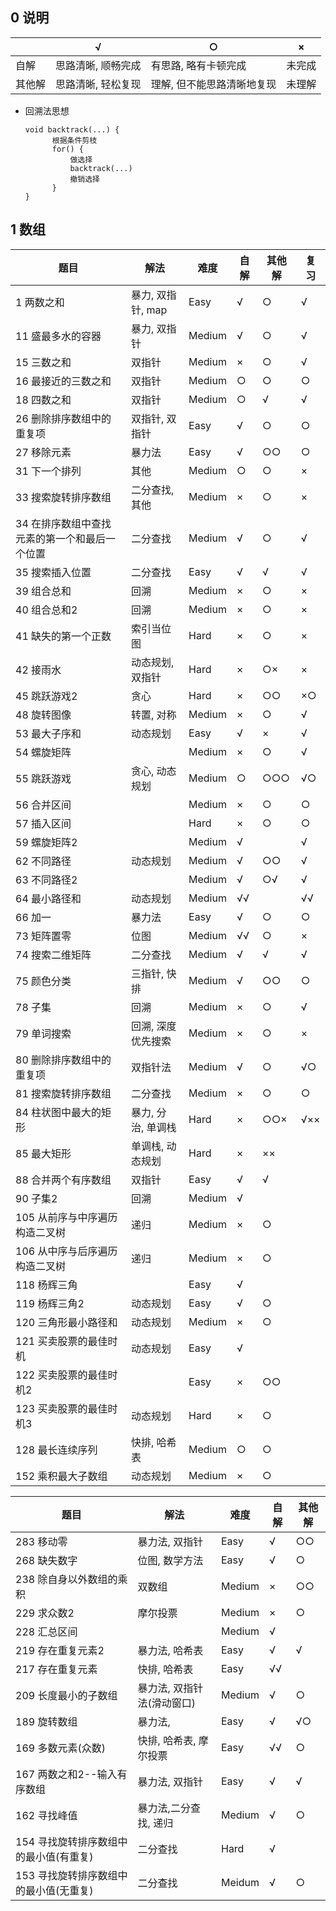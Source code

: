 ## 0 说明

|        | √                  | ○                          | ×      |
| ------ | ------------------ | -------------------------- | ------ |
| 自解   | 思路清晰, 顺畅完成 | 有思路, 略有卡顿完成       | 未完成 |
| 其他解 | 思路清晰, 轻松复现 | 理解, 但不能思路清晰地复现 | 未理解 |

* 回溯法思想

  ```
  void backtrack(...) {
  		根据条件剪枝      
  		for() {          
  			做选择    
  			backtrack(...)    
  			撤销选择      
  		}    
  }    
  ```

  

## 1 数组

| 题目                                          | 解法               | 难度   | 自解 | 其他解 | 复习 |
| --------------------------------------------- | ------------------ | ------ | ---- | ------ | ---- |
| 1 两数之和                                    | 暴力, 双指针, map  | Easy   | √    | ○      | √    |
| 11 盛最多水的容器                             | 暴力, 双指针       | Medium | √    | ○      | √    |
| 15 三数之和                                   | 双指针             | Medium | ×    | ○      | √    |
| 16 最接近的三数之和                           | 双指针             | Medium | ○    | ○      | ○    |
| 18 四数之和                                   | 双指针             | Medium | ○    | √      | √    |
| 26 删除排序数组中的重复项                     | 双指针, 双指针     | Easy   | √    | ○      | ○    |
| 27 移除元素                                   | 暴力法             | Easy   | √    | ○○     | ○    |
| 31 下一个排列                                 | 其他               | Medium | ○    | ○      | ×    |
| 33 搜索旋转排序数组                           | 二分查找, 其他     | Medium | ×    | ○      | ×    |
| 34 在排序数组中查找元素的第一个和最后一个位置 | 二分查找           | Medium | √    | ○      | √    |
| 35 搜索插入位置                               | 二分查找           | Easy   | √    | √      | √    |
| 39 组合总和                                   | 回溯               | Medium | ×    | ○      | ×    |
| 40 组合总和2                                  | 回溯               | Medium | ×    | ○      | ×    |
| 41 缺失的第一个正数                           | 索引当位图         | Hard   | ×    | ○      | ×    |
| 42 接雨水                                     | 动态规划, 双指针   | Hard   | ×    | ○×     | ×    |
| 45 跳跃游戏2                                  | 贪心               | Hard   | ×    | ○○     | ×○   |
| 48 旋转图像                                   | 转置, 对称         | Medium | ×    | ○      | √    |
| 53 最大子序和                                 | 动态规划           | Easy   | √    | ×      | √    |
| 54 螺旋矩阵                                   |                    | Medium | ×    | ○      | √    |
| 55 跳跃游戏                                   | 贪心, 动态规划     | Medium | ○    | ○○○    | √○   |
| 56 合并区间                                   |                    | Medium | ×    | ○      | ○    |
| 57 插入区间                                   |                    | Hard   | ×    | ○      | ○    |
| 59 螺旋矩阵2                                  |                    | Medium | √    |        | √    |
| 62 不同路径                                   | 动态规划           | Medium | √    | ○○     | √    |
| 63 不同路径2                                  |                    | Medium | √    | ○√     | √    |
| 64 最小路径和                                 | 动态规划           | Medium | √√   |        | √√   |
| 66 加一                                       | 暴力法             | Easy   | √    | ○      | ○    |
| 73 矩阵置零                                   | 位图               | Medium | √√   | ○      | ×    |
| 74 搜索二维矩阵                               | 二分查找           | Medium | √    | √      | √    |
| 75 颜色分类                                   | 三指针, 快排       | Medium | √    | ○○     | ○    |
| 78 子集                                       | 回溯               | Medium | ×    | ○      | √    |
| 79 单词搜索                                   | 回溯, 深度优先搜索 | Medium | ×    | ○      | ×    |
| 80 删除排序数组中的重复项                     | 双指针法           | Medium | √    | ○      | √○   |
| 81 搜索旋转排序数组                           | 二分查找           | Medium | ×    | ○      | ○    |
| 84 柱状图中最大的矩形                         | 暴力, 分治, 单调栈 | Hard   | ×    | ○○×    | √××  |
| 85 最大矩形                                   | 单调栈, 动态规划   | Hard   | ×    | ××     |      |
| 88 合并两个有序数组                           | 双指针             | Easy   | √    | √      |      |
| 90 子集2                                      | 回溯               | Medium | √    |        |      |
| 105 从前序与中序遍历构造二叉树                | 递归               | Medium | ×    | ○      |      |
| 106 从中序与后序遍历构造二叉树                | 递归               | Medium | ×    | ○      |      |
| 118 杨辉三角                                  |                    | Easy   | √    |        |      |
| 119 杨辉三角2                                 | 动态规划           | Easy   | √    | ○      |      |
| 120 三角形最小路径和                          | 动态规划           | Medium | ×    | ○      |      |
| 121 买卖股票的最佳时机                        | 动态规划           | Easy   | √    |        |      |
| 122 买卖股票的最佳时机2                       |                    | Easy   | ×    | ○○     |      |
| 123 买卖股票的最佳时机3                       | 动态规划           | Hard   | ×    | ○      |      |
| 128 最长连续序列                              | 快排, 哈希表       | Medium | ○    | ○      |      |
| 152 乘积最大子数组                            | 动态规划           | Medium | ×    | ○      |      |

| 题目                                   | 解法                       | 难度   | 自解 | 其他解 |
| -------------------------------------- | -------------------------- | ------ | ---- | ------ |
| 283 移动零                             | 暴力法, 双指针             | Easy   | √    | ○○     |
| 268 缺失数字                           | 位图, 数学方法             | Easy   | √    | ○      |
| 238 除自身以外数组的乘积               | 双数组                     | Medium | ×    | ○○     |
| 229 求众数2                            | 摩尔投票                   | Medium | ×    | ○      |
| 228 汇总区间                           |                            | Medium | √    |        |
| 219 存在重复元素2                      | 暴力法, 哈希表             | Easy   | √    | √      |
| 217 存在重复元素                       | 快排, 哈希表               | Easy   | √√   |        |
| 209 长度最小的子数组                   | 暴力法, 双指针法(滑动窗口) | Medium | √    | ○      |
| 189 旋转数组                           | 暴力法,                    | Easy   | √    | √○     |
| 169 多数元素(众数)                     | 快排, 哈希表, 摩尔投票     | Easy   | √√   | ○      |
| 167 两数之和2--输入有序数组            | 暴力法, 双指针             | Easy   | √    | √      |
| 162 寻找峰值                           | 暴力法,二分查找, 递归      | Medium | √    | ○      |
| 154 寻找旋转排序数组中的最小值(有重复) | 二分查找                   | Hard   | √    |        |
| 153 寻找旋转排序数组中的最小值(无重复) | 二分查找                   | Meidum | √    | ○      |

